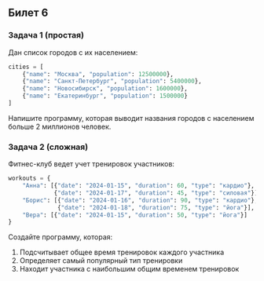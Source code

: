 ## Билет 6

### Задача 1 (простая)
Дан список городов с их населением:
```python
cities = [
    {"name": "Москва", "population": 12500000},
    {"name": "Санкт-Петербург", "population": 5400000},
    {"name": "Новосибирск", "population": 1600000},
    {"name": "Екатеринбург", "population": 1500000}
]
```
Напишите программу, которая выводит названия городов с населением больше 2 миллионов человек.

### Задача 2 (сложная)
Фитнес-клуб ведет учет тренировок участников:
```python
workouts = {
    "Анна": [{"date": "2024-01-15", "duration": 60, "type": "кардио"},
             {"date": "2024-01-17", "duration": 45, "type": "силовая"}],
    "Борис": [{"date": "2024-01-16", "duration": 90, "type": "кардио"},
              {"date": "2024-01-18", "duration": 75, "type": "йога"}],
    "Вера": [{"date": "2024-01-15", "duration": 50, "type": "йога"}]
}
```
Создайте программу, которая:
1. Подсчитывает общее время тренировок каждого участника
2. Определяет самый популярный тип тренировки
3. Находит участника с наибольшим общим временем тренировок